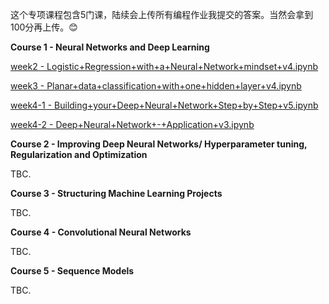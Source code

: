 

这个专项课程包含5门课，陆续会上传所有编程作业我提交的答案。当然会拿到100分再上传。😊

**Course 1 - Neural Networks and Deep Learning**

[week2 - Logistic+Regression+with+a+Neural+Network+mindset+v4.ipynb](https://github.com/niudd/deeplearning_Andrew_Ng_Coursera/blob/master/Course%201%20-%20programming%20assignments/Logistic%2BRegression%2Bwith%2Ba%2BNeural%2BNetwork%2Bmindset%2Bv4.ipynb)

[week3 - Planar+data+classification+with+one+hidden+layer+v4.ipynb](https://github.com/niudd/deeplearning_Andrew_Ng_Coursera/blob/master/Course%201%20-%20programming%20assignments/Planar%2Bdata%2Bclassification%2Bwith%2Bone%2Bhidden%2Blayer%2Bv4.ipynb)

[week4-1 - Building+your+Deep+Neural+Network+Step+by+Step+v5.ipynb](https://github.com/niudd/deeplearning_Andrew_Ng_Coursera/blob/master/Course%201%20-%20programming%20assignments/Building%2Byour%2BDeep%2BNeural%2BNetwork%2B-%2BStep%2Bby%2BStep%2Bv5.ipynb)

[week4-2 - Deep+Neural+Network+-+Application+v3.ipynb](https://github.com/niudd/deeplearning_Andrew_Ng_Coursera/blob/master/Course%201%20-%20programming%20assignments/Deep%2BNeural%2BNetwork%2B-%2BApplication%2Bv3.ipynb)



**Course 2 - Improving Deep Neural Networks/ Hyperparameter tuning, Regularization and Optimization**

TBC.



**Course 3 - Structuring Machine Learning Projects**

TBC.



**Course 4 - Convolutional Neural Networks**

TBC.



**Course 5 - Sequence Models**

TBC.